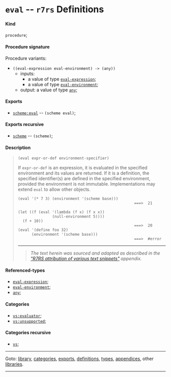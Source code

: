 

<a id='definition__r7rs__eval'></a>

# `eval` -- `r7rs` Definitions


<a id='definition__r7rs__eval__kind'></a>

#### Kind

`procedure`;


<a id='definition__r7rs__eval__procedure-signature'></a>

#### Procedure signature

Procedure variants:
 * `((eval-expression eval-environment) -> (any))`
   * inputs:
     * a value of type [`eval-expression`](../../r7rs/types/eval-expression.md#type__r7rs__eval-expression);
     * a value of type [`eval-environment`](../../r7rs/types/eval-environment.md#type__r7rs__eval-environment);
   * output: a value of type [`any`](../../r7rs/types/any.md#type__r7rs__any);


<a id='definition__r7rs__eval__exports'></a>

#### Exports

 * [`scheme:eval`](../../r7rs/exports/scheme_3a_eval.md#export__r7rs__scheme_3a_eval) -- `(scheme eval)`;


<a id='definition__r7rs__eval__exports-recursive'></a>

#### Exports recursive

 * [`scheme`](../../r7rs/exports/scheme.md#export__r7rs__scheme) -- `(scheme)`;


<a id='definition__r7rs__eval__description'></a>

#### Description

> ````
> (eval expr-or-def environment-specifier)
> ````
> 
> 
> If `expr-or-def` is an expression, it is evaluated in the
> specified environment and its values are returned.
> If it is a definition, the specified identifier(s) are defined in the specified
> environment, provided the environment is not immutable.
> Implementations may extend `eval` to allow other objects.
> 
> ````
> (eval '(* 7 3) (environment '(scheme base)))
>                                                    ===>  21
> 
> (let ((f (eval '(lambda (f x) (f x x))
>                (null-environment 5))))
>   (f + 10))
>                                                    ===>  20
> (eval '(define foo 32)
>       (environment '(scheme base)))
>                                                    ===>  #error
> ````
> 
> 
> ----
> > *The text herein was sourced and adapted as described in the ["R7RS attribution of various text snippets"](../../r7rs/appendices/attribution.md#appendix__r7rs__attribution) appendix.*


<a id='definition__r7rs__eval__referenced-types'></a>

#### Referenced-types

 * [`eval-expression`](../../r7rs/types/eval-expression.md#type__r7rs__eval-expression);
 * [`eval-environment`](../../r7rs/types/eval-environment.md#type__r7rs__eval-environment);
 * [`any`](../../r7rs/types/any.md#type__r7rs__any);


<a id='definition__r7rs__eval__categories'></a>

#### Categories

 * [`vs:evaluator`](../../r7rs/categories/vs_3a_evaluator.md#category__r7rs__vs_3a_evaluator);
 * [`vs:unsupported`](../../r7rs/categories/vs_3a_unsupported.md#category__r7rs__vs_3a_unsupported);


<a id='definition__r7rs__eval__categories-recursive'></a>

#### Categories recursive

 * [`vs`](../../r7rs/categories/vs.md#category__r7rs__vs);

----

Goto: [library](../../r7rs/_index.md#library__r7rs), [categories](../../r7rs/categories/_index.md#toc__r7rs__categories), [exports](../../r7rs/exports/_index.md#toc__r7rs__exports), [definitions](../../r7rs/definitions/_index.md#toc__r7rs__definitions), [types](../../r7rs/types/_index.md#toc__r7rs__types), [appendices](../../r7rs/appendices/_index.md#toc__r7rs__appendices), other [libraries](../../_libraries.md#toc__libraries).

----

